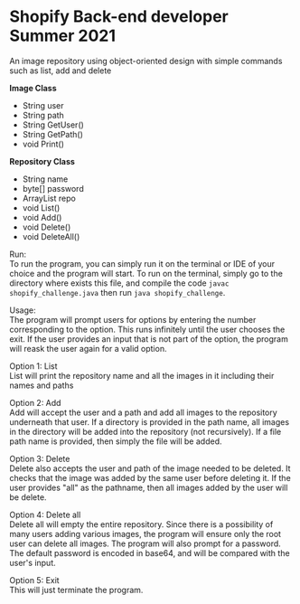 # Shopify Back-end developer Summer 2021
An image repository using object-oriented design with simple commands such as list, add and delete

**Image Class**
- String user
- String path
- String GetUser()
- String GetPath()
- void Print()

**Repository Class**
- String name
- byte[] password
- ArrayList repo
- void List()
- void Add()
- void Delete()
- void DeleteAll()

Run:\
To run the program, you can simply run it on the terminal or IDE of your choice and the program will start. To run on the terminal, simply go to the directory where exists this file, and compile the code `javac shopify_challenge.java` then run `java shopify_challenge`.

Usage:\
The program will prompt users for options by entering the number corresponding to the option. This runs infinitely until the user chooses the exit. If the user provides an input that is not part of the option, the program will reask the user again for a valid option.

Option 1: List\
List will print the repository name and all the images in  it including their names and paths

Option 2: Add\
Add will accept the user and a path and add all images to the repository underneath that user. If a directory is provided in the path name, all images in the directory will be added into the repository (not recursively). If a file path name is provided, then simply the file will be added.

Option 3: Delete\
Delete also accepts the user and path of the image needed to be deleted. It checks that the image was added by the same user before deleting it. If the user provides "all" as the pathname, then all images added by the user will be delete.

Option 4: Delete all\
Delete all will empty the entire repository. Since there is a possibility of many users adding various images, the program will ensure only the root user can delete all images. The program will also prompt for a password. The default password is encoded in base64, and will be compared with the user's input.

Option 5: Exit\
This will just terminate the program.
